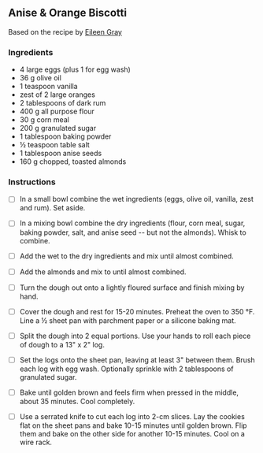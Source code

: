 ## Anise & Orange Biscotti

Based on the recipe by [Eileen Gray](https://www.baking-sense.com/2017/10/24/anise-orange-biscotti/)

### Ingredients

- 4 large eggs (plus 1 for egg wash)
- 36 g olive oil
- 1 teaspoon vanilla
- zest of 2 large oranges
- 2 tablespoons of dark rum
- 400 g all purpose flour
- 30 g corn meal
- 200 g granulated sugar
- 1 tablespoon baking powder
- ½ teaspoon table salt
- 1 tablespoon anise seeds
- 160 g chopped, toasted almonds

### Instructions
- [ ] In a small bowl combine the wet ingredients (eggs, olive oil, vanilla, zest and rum). Set aside. 
- [ ] In a mixing bowl combine the dry ingredients (flour, corn meal, sugar, baking powder, salt, and anise seed -- but not the almonds). Whisk to combine.
- [ ] Add the wet to the dry ingredients and mix until almost combined. 
- [ ] Add the almonds and mix to until almost combined. 
- [ ] Turn the dough out onto a lightly floured surface and finish mixing by hand.
- [ ] Cover the dough and rest for 15-20 minutes. Preheat the oven to 350 °F. Line a ½ sheet pan with parchment paper or a silicone baking mat.
- [ ] Split the dough into 2 equal portions. Use your hands to roll each piece of dough to a 13" x 2" log. 
- [ ] Set the logs onto the sheet pan, leaving at least 3" between them. Brush each log with egg wash. Optionally  sprinkle with 2 tablespoons of granulated sugar.
- [ ] Bake until golden brown and feels firm when pressed in the middle, about 35 minutes. Cool completely.
- [ ] Use a serrated knife to cut each log into 2-cm slices. Lay the cookies flat on the sheet pans and bake 10-15 minutes until golden brown. Flip them and bake on the other side for another 10-15 minutes. Cool on a wire rack.

